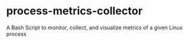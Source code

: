 # process-metrics-collector
A Bash Script to monitor, collect, and visualize metrics of a given Linux process
